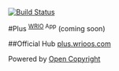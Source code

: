 [![Build Status](https://travis-ci.org/webRunes/Plus-WRIO-App.svg?branch=master)](https://travis-ci.org/webRunes/Plus-WRIO-App)

#Plus <sup>[WRIO](https://wrioos.com) App</sup>
(coming soon)

##Official Hub
[plus.wrioos.com](https://plus.wrioos.com)

Powered by [Open Copyright](https://opencopyright.wrioos.com)
